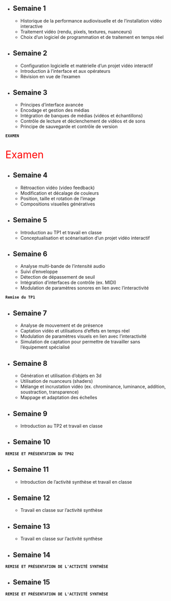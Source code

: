 + ## Semaine 1
  - Historique de la performance audiovisuelle et de l’installation vidéo interactive
  - Traitement vidéo (rendu, pixels, textures, nuanceurs)
  - Choix d’un logiciel de programmation et de traitement en temps réel 

+ ## Semaine 2
  - Configuration logicielle et matérielle d’un projet vidéo interactif
  - Introduction à l’interface et aux opérateurs
  - Révision en vue de l’examen

+ ## Semaine 3
  - Principes d’interface avancée
  - Encodage et gestion des médias
  - Intégration de banques de médias (vidéos et échantillons)
  - Contrôle de lecture et déclenchement de vidéos et de sons
  - Principe de sauvegarde et contrôle de version
 
__`EXAMEN`__

<p style="color: red; font-size: 2rem">Examen</p>

+ ## Semaine 4
  - Rétroaction vidéo (video feedback)
  - Modification et décalage de couleurs
  - Position, taille et rotation de l’image
  - Compositions visuelles génératives
    
+ ## Semaine 5
  - Introduction au TP1 et travail en classe
  - Conceptualisation et scénarisation d’un projet vidéo interactif
    
+ ## Semaine 6
  - Analyse multi-bande de l’intensité audio
  - Suivi d’enveloppe
  - Détection de dépassement de seuil
  - Intégration d’interfaces de contrôle (ex. MIDI)
  - Modulation de paramètres sonores en lien avec l’interactivité

__`Remise du TP1`__

+ ## Semaine 7
  - Analyse de mouvement et de présence
  - Captation vidéo et utilisations d’effets en temps réel
  - Modulation de paramètres visuels en lien avec l’interactivité
  - Simulation de captation pour permettre de travailler sans l’équipement spécialisé
    
+ ## Semaine 8
  - Génération et utilisation d’objets en 3d
  - Utilisation de nuanceurs (shaders)
  - Mélange et incrustation vidéo (ex. chrominance, luminance, addition, soustraction, transparence)
  - Mappage et adaptation des échelles
    
+ ## Semaine 9
  - Introduction au TP2 et travail en classe
    
+ ## Semaine 10
__`REMISE ET PRÉSENTATION DU TP02`__

+ ## Semaine 11
  - Introduction de l’activité synthèse et travail en classe
    
+ ## Semaine 12
  - Travail en classe sur l’activité synthèse
    
+ ## Semaine 13
  - Travail en classe sur l’activité synthèse
    
+ ## Semaine 14
__`REMISE ET PRÉSENTATION DE L'ACTIVITÉ SYNTHÈSE`__

+ ## Semaine 15
__`REMISE ET PRÉSENTATION DE L'ACTIVITÉ SYNTHÈSE`__


